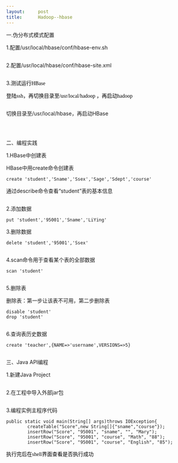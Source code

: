 ```yaml
---
layout:     post
title:      Hadoop--hbase
---
```

<div id="article_content" class="article_content clearfix csdn-tracking-statistics" data-pid="blog" data-mod="popu_307" data-dsm="post">
								            <link rel="stylesheet" href="https://csdnimg.cn/release/phoenix/template/css/ck_htmledit_views-f76675cdea.css">
						<div class="htmledit_views" id="content_views">
                <p>一.伪分布式模式配置</p><p>1.配置/usr/local/hbase/conf/hbase-env.sh</p><p><img src="https://img-blog.csdn.net/20180404212752799" alt=""></p><p>2.配置/usr/local/hbase/conf/hbase-site.xml</p><p><img src="https://img-blog.csdn.net/20180404212800716" alt=""></p><p>3.<span style="color:rgb(0,0,0);font-family:'Microsoft YaHei';background-color:rgb(254,254,254);">测试运行HBase</span></p><p><span style="color:rgb(0,0,0);font-family:'Microsoft YaHei';background-color:rgb(254,254,254);">登陆ssh，再切换目录至/usr/local/hadoop ，再启动hadoop<br></span></p><p><img src="https://img-blog.csdn.net/20180404212810878" alt=""></p><p>切换目录至/usr/local/hbase，再启动HBase<br></p><p><img src="https://img-blog.csdn.net/201804042128200" alt=""></p><p><br></p><p>二、编程实践</p><p>1.HBase中创建表<br></p><p>HBase中用create命令创建表<br></p><pre><code class="language-java">create 'student','Sname','Ssex','Sage','Sdept','course'</code></pre>通过describe命令查看“student”表的基本信息<br><p><img src="https://img-blog.csdn.net/20180404212937698" alt=""></p><p>2.添加数据</p><pre><code class="language-java">put 'student','95001','Sname','LiYing'</code></pre><p>3.删除数据</p><pre><code class="language-java">delete 'student','95001','Ssex'</code></pre><p><img src="https://img-blog.csdn.net/20180404212949473" alt=""></p><p>4.scan命令用于查看某个表的全部数据<br></p><pre><code class="language-java">scan 'student'</code></pre><p><img src="https://img-blog.csdn.net/20180404212959926" alt=""></p><p>5.删除表</p><p>删除表：第一步让该表不可用，第二步删除表<br></p><pre><code class="language-java">disable 'student'  
drop 'student'</code></pre><p><img src="https://img-blog.csdn.net/20180404213006408" alt=""></p><p>6.查询表历史数据</p><pre><code class="language-java">create 'teacher',{NAME=&gt;'username',VERSIONS=&gt;5}</code></pre><p><img src="https://img-blog.csdn.net/20180404213016543" alt=""></p><p>三、Java API编程</p><p>1.新建Java Project</p><p><img src="https://img-blog.csdn.net/20180404213023338" alt=""></p><p>2.在工程中导入外部jar包</p><p><img src="https://img-blog.csdn.net/20180404213031414" alt=""></p><p>3.编程实例主程序代码</p><pre><code class="language-java">public static void main(String[] args)throws IOException{
        createTable("Score",new String[]{"sname","course"});
        insertRow("Score", "95001", "sname", "", "Mary");
        insertRow("Score", "95001", "course", "Math", "88");
        insertRow("Score", "95001", "course", "English", "85");</code></pre><span style="color:rgb(0,0,0);font-family:'Microsoft YaHei';background-color:rgb(254,254,254);">执行完后在shell界面查看是否执行成功</span><br><p><img src="https://img-blog.csdn.net/20180404213037755" alt=""></p>            </div>
                </div>